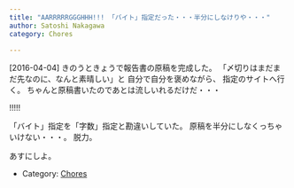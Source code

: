 ```yaml
---
title: "AARRRRRGGGHHH!!! 「バイト」指定だった・・・半分にしなけりや・・・"
author: Satoshi Nakagawa
category: Chores

---
```


[2016-04-04]  きのうときょうで報告書の原稿を完成した。
「〆切りはまだまだ先なのに、なんと素晴しい」と
自分で自分を褒めながら、
指定のサイトへ行く。
ちゃんと原稿書いたのであとは流しいれるだけだ・・・

 !!!!!

 「バイト」指定を「字数」指定と勘違いしていた。
原稿を半分にしなくっちゃいけない・・・。
脱力。

 あすにしよ。

- Category: [Chores](/categories.html#Chores)

